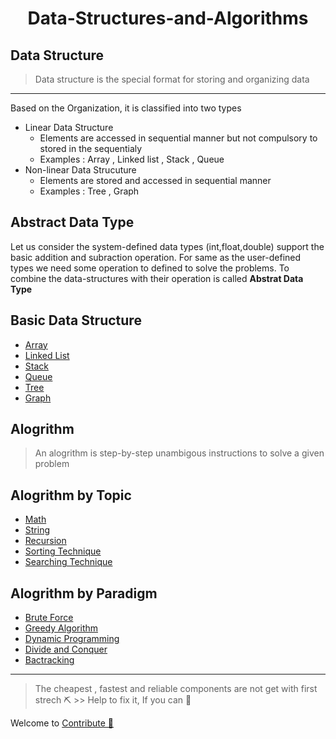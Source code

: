 <h1 align="center">Data-Structures-and-Algorithms</h1>


## Data Structure
> Data structure is the special format for storing and organizing data

---
Based on the Organization, it is classified into two types
- Linear Data Structure 
  - Elements are accessed in sequential manner but not compulsory to stored in the sequentialy 
  - Examples : Array , Linked list , Stack , Queue 
- Non-linear Data Strucuture
  - Elements are stored and accessed in sequential manner
  - Examples : Tree , Graph
  
## Abstract Data Type

Let us consider the system-defined data types (int,float,double) support the basic addition and subraction operation. For same as the user-defined types we need some operation to defined to solve the problems. To combine the data-structures with their operation is called **Abstrat Data Type**

## Basic Data Structure
 - [Array]()
 - [Linked List]()
 - [Stack]()
 - [Queue]()
 - [Tree]()
 - [Graph]()

## Alogrithm
> An alogrithm is step-by-step unambigous instructions to solve a given problem

## Alogrithm by Topic
- [Math]()
- [String]()
- [Recursion]()
- [Sorting Technique]()
- [Searching Technique]()
## Alogrithm by Paradigm
- [Brute Force]()
- [Greedy Algorithm]()
- [Dynamic Programming]()
- [Divide and Conquer]()
- [Bactracking]()
  
  
---



> The cheapest , fastest and reliable components are not get with first strech ⛏️
      >> Help to fix it, If you can 🔧

Welcome to [ Contribute 💓](CONTRIBUTING.md)